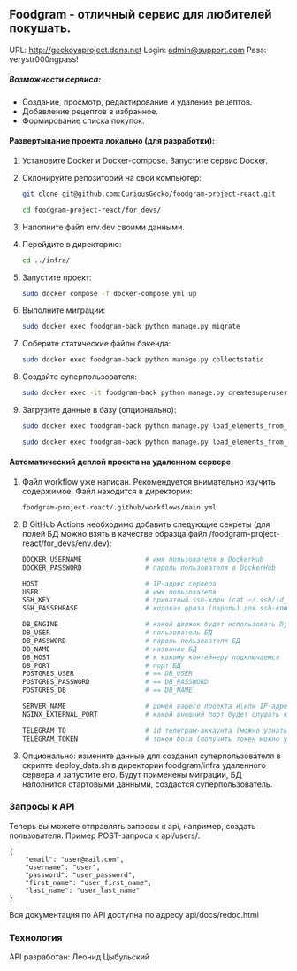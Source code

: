 ## Foodgram - отличный сервис для любителей покушать.

URL: http://geckoyaproject.ddns.net
Login: admin@support.com
Pass: verystr000ngpass!

##### Возможности сервиса:

- Создание, просмотр, редактирование и удаление рецептов.
- Добавление рецептов в избранное.
- Формирование списка покупок.

#### Развертывание проекта локально (для разработки):

1. Установите Docker и Docker-compose. Запустите сервис Docker.

2. Склонируйте репозиторий на свой компьютер:

    ```bash
    git clone git@github.com:CuriousGecko/foodgram-project-react.git
    ```

    ```bash
    cd foodgram-project-react/for_devs/
    ```

3. Наполните файл env.dev своими данными.

4. Перейдите в директорию:

    ```bash
    cd ../infra/
    ```

5. Запустите проект:

    ```bash
    sudo docker compose -f docker-compose.yml up
    ```

6. Выполните миграции:

    ```bash
    sudo docker exec foodgram-back python manage.py migrate
    ```

7. Соберите статические файлы бэкенда:

    ```bash
    sudo docker exec foodgram-back python manage.py collectstatic
    ```

8. Создайте суперпользователя:

    ```bash
    sudo docker exec -it foodgram-back python manage.py createsuperuser
    ```

9. Загрузите данные в базу (опционально):

    ```bash
    sudo docker exec foodgram-back python manage.py load_elements_from_json --file_path ./data_for_load/ingredients.json --model_name Ingredient --app_name recipes
    ```

    ```bash
    sudo docker exec foodgram-back python manage.py load_elements_from_json --file_path ./data_for_load/tags.json --model_name Tag --app_name recipes
    ```


#### Автоматический деплой проекта на удаленном сервере:

1. Файл workflow уже написан. Рекомендуется внимательно изучить содержимое. Файл находится в директории:

    ```bash
    foodgram-project-react/.github/workflows/main.yml
    ```

2. В GitHub Actions необходимо добавить следующие секреты (для полей БД можно взять в качестве образца файл /foodgram-project-react/for_devs/env.dev):

    ```bash
    DOCKER_USERNAME                # имя пользователя в DockerHub
    DOCKER_PASSWORD                # пароль пользователя в DockerHub

    HOST                           # IP-адрес сервера
    USER                           # имя пользователя
    SSH_KEY                        # приватный ssh-ключ (cat ~/.ssh/id_rsa)
    SSH_PASSPHRASE                 # кодовая фраза (пароль) для ssh-ключа
    
    DB_ENGINE                      # какой движок будет использовать Django для БД
    DB_USER                        # пользователь БД
    DB_PASSWORD                    # пароль пользователя БД
    DB_NAME                        # название БД
    DB_HOST                        # к какому контейнеру подключаемся
    DB_PORT                        # порт БД
    POSTGRES_USER                  # == DB_USER
    POSTGRES_PASSWORD              # == DB_PASSWORD
    POSTGRES_DB                    # == DB_NAME
   
    SERVER_NAME                    # домен вашего проекта и\или IP-адрес сервера
    NGINX_EXTERNAL_PORT            # какой внешний порт будет слушать контейнер Nginx

    TELEGRAM_TO                    # id телеграм-аккаунта (можно узнать у @userinfobot, команда /start)
    TELEGRAM_TOKEN                 # токен бота (получить токен можно у @BotFather, /token, имя бота)
    ```

3. Опционально: измените данные для создания суперпользователя в скрипте deploy_data.sh в директории foodgram/infra удаленного сервера и запустите его. Будут применены миграции, БД наполнится стартовыми данными, создастся суперпользователь.


### Запросы к API

Теперь вы можете отправлять запросы к api, например, создать пользователя. Пример POST-запроса к api/users/:

```
{
    "email": "user@mail.com",
    "username": "user",
    "password": "user_password",
    "first_name": "user_first_name",
    "last_name": "user_last_name"
}
```

Вся документация по API доступна по адресу api/docs/redoc.html


### Технология

API разработан: Леонид Цыбульский
